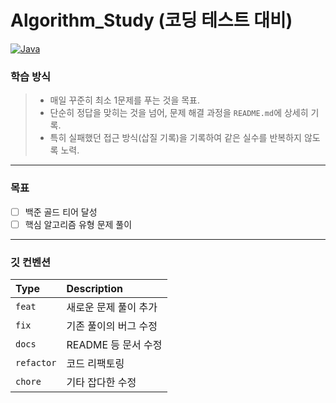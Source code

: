 # Algorithm_Study (코딩 테스트 대비)

[![Java](https://img.shields.io/badge/Language-Java-blue.svg?style=for-the-badge&logo=java)](&nbsp;)

### 학습 방식

> - 매일 꾸준히 최소 1문제를 푸는 것을 목표.
> - 단순히 정답을 맞히는 것을 넘어, 문제 해결 과정을 `README.md`에 상세히 기록.
> - 특히 실패했던 접근 방식(삽질 기록)을 기록하여 같은 실수를 반복하지 않도록 노력.

---

### 목표

- [ ] 백준 골드 티어 달성
- [ ] 핵심 알고리즘 유형 문제 풀이

---

### 깃 컨벤션
| Type | Description |
| :--- | :--- |
| `feat` | 새로운 문제 풀이 추가 |
| `fix` | 기존 풀이의 버그 수정 |
| `docs` | README 등 문서 수정 |
| `refactor` | 코드 리팩토링 |
| `chore` | 기타 잡다한 수정 |